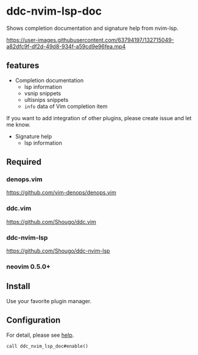 # ddc-nvim-lsp-doc
Shows completion documentation and signature help from nvim-lsp.


https://user-images.githubusercontent.com/63794197/132715049-a82dfc9f-df2d-49d8-934f-a59cd9e96fea.mp4

## features
- Completion documentation
  - lsp information
  - vsnip snippets
  - ultisnips snippets
  - `info` data of Vim completion item

If you want to add integration of other plugins, please create issue and let me know.

- Signature help
  - lsp information

## Required

### denops.vim
https://github.com/vim-denops/denops.vim

### ddc.vim
https://github.com/Shougo/ddc.vim

### ddc-nvim-lsp
https://github.com/Shougo/ddc-nvim-lsp

### neovim 0.5.0+

## Install
Use your favorite plugin manager.

## Configuration
For detail, please see [help](doc/ddc_nvim_lsp_doc.txt).
``` vim
call ddc_nvim_lsp_doc#enable()
```
